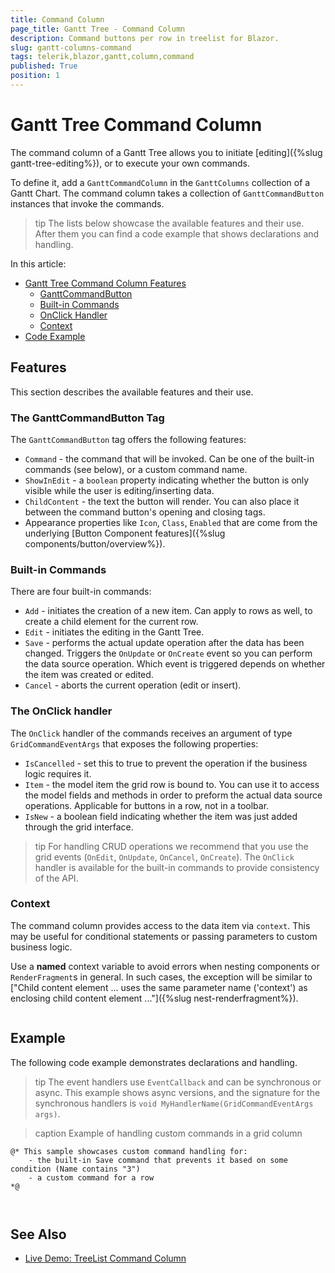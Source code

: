 ```yaml
---
title: Command Column
page_title: Gantt Tree - Command Column
description: Command buttons per row in treelist for Blazor.
slug: gantt-columns-command
tags: telerik,blazor,gantt,column,command
published: True
position: 1
---
```


# Gantt Tree Command Column

The command column of a Gantt Tree allows you to initiate [editing]({%slug gantt-tree-editing%}), or to execute your own commands.

To define it, add a `GanttCommandColumn` in the `GanttColumns` collection of a Gantt Chart. The command column takes a collection of `GanttCommandButton` instances that invoke the commands.

>tip The lists below showcase the available features and their use. After them you can find a code example that shows declarations and handling.

In this article:

* [Gantt Tree Command Column Features](#features)
   * [GanttCommandButton](#the-ganttcommandbutton-tag)
   * [Built-in Commands](#built-in-commands)
   * [OnClick Handler](#onclick-handler)
   * [Context](#context)
* [Code Example](#example)


## Features

This section describes the available features and their use.

### The GanttCommandButton Tag

The `GanttCommandButton` tag offers the following features:

* `Command` - the command that will be invoked. Can be one of the built-in commands (see below), or a custom command name.
* `ShowInEdit` - a `boolean` property indicating whether the button is only visible while the user is editing/inserting data.
* `ChildContent` - the text the button will render. You can also place it between the command button's opening and closing tags.
* Appearance properties like `Icon`, `Class`, `Enabled` that are come from the underlying [Button Component features]({%slug components/button/overview%}).

### Built-in Commands

There are four built-in commands:

* `Add` - initiates the creation of a new item. Can apply to rows as well, to create a child element for the current row.
* `Edit` - initiates the editing in the Gantt Tree.
* `Save` - performs the actual update operation after the data has been changed. Triggers the `OnUpdate` or `OnCreate` event so you can perform the data source operation. Which event is triggered depends on whether the item was created or edited.
* `Cancel` - aborts the current operation (edit or insert).

### The OnClick handler

The `OnClick` handler of the commands receives an argument of type `GridCommandEventArgs` that exposes the following properties:

* `IsCancelled` - set this to true to prevent the operation if the business logic requires it.
* `Item` - the model item the grid row is bound to. You can use it to access the model fields and methods in order to preform the actual data source operations. Applicable for buttons in a row, not in a toolbar.
* `IsNew` - a boolean field indicating whether the item was just added through the grid interface.

>tip For handling CRUD operations we recommend that you use the grid events (`OnEdit`, `OnUpdate`, `OnCancel`, `OnCreate`). The `OnClick` handler is available for the built-in commands to provide consistency of the API.

### Context

The command column provides access to the data item via `context`. This may be useful for conditional statements or passing parameters to custom business logic.

Use a **named** context variable to avoid errors when nesting components or `RenderFragment`s in general. In such cases, the exception will be similar to ["Child content element ... uses the same parameter name ('context') as enclosing child content element ..."]({%slug nest-renderfragment%}).

````CSHTML

````

## Example

The following code example demonstrates declarations and handling.

>tip The event handlers use `EventCallback` and can be synchronous or async. This example shows async versions, and the signature for the synchronous handlers is `void MyHandlerName(GridCommandEventArgs args)`.

>caption Example of handling custom commands in a grid column

````CSHTML
@* This sample showcases custom command handling for:
    - the built-in Save command that prevents it based on some condition (Name contains "3")
    - a custom command for a row
*@



````

## See Also

  * [Live Demo: TreeList Command Column](https://demos.telerik.com/blazor-ui/treelist/inlineediting)
